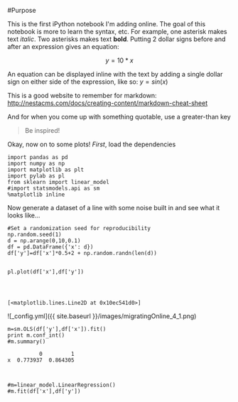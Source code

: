 
#Purpose

This is the first iPython notebook I'm adding online. The goal of this notebook is more to learn the syntax, etc.
For example, one asterisk makes text *italic*. Two asterisks makes text **bold**. Putting 2 dollar signs before and after an expression gives an equation:

$$y=10*x$$

An equation can be displayed inline with the text by adding a single dollar sign on
either side of the expression, like so: $y=sin(x)$
    
This is a good website to remember for markdown:
http://nestacms.com/docs/creating-content/markdown-cheat-sheet
    
And for when you come up with something quotable, use a greater-than key
> Be inspired!

Okay, now on to some plots!
*First*, load the dependencies


    import pandas as pd
    import numpy as np
    import matplotlib as plt
    import pylab as pl
    from sklearn import linear_model
    #import statsmodels.api as sm
    %matplotlib inline

Now generate a dataset of a line with some noise built in and see what it looks like...


    #Set a randomization seed for reproducibility
    np.random.seed(1)
    d = np.arange(0,10,0.1)
    df = pd.DataFrame({'x': d})
    df['y']=df['x']*0.5+2 + np.random.randn(len(d))


    pl.plot(df['x'],df['y'])




    [<matplotlib.lines.Line2D at 0x10ec541d0>]




![_config.yml]({{ site.baseurl }}/images/migratingOnline_4_1.png)


    m=sm.OLS(df['y'],df['x']).fit()
    print m.conf_int()
    #m.summary()

              0         1
    x  0.773937  0.864305



    #m=linear_model.LinearRegression()
    #m.fit(df['x'],df['y'])
    

